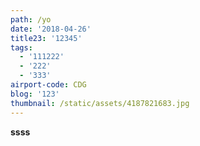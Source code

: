 ```yaml
---
path: /yo
date: '2018-04-26'
title23: '12345'
tags:
  - '111222'
  - '222'
  - '333'
airport-code: CDG
blog: '123'
thumbnail: /static/assets/4187821683.jpg
---
```

**ssss**

